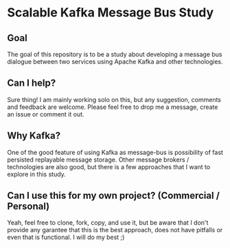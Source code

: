 # Scalable Kafka Message Bus Study

## Goal
The goal of this repository is to be a study about developing
a message bus dialogue between two services using Apache Kafka and
other technologies.

## Can I help?
Sure thing! I am mainly working solo on this, but any suggestion, comments
and feedback are welcome. Please feel free to drop me a message, create an issue
or comment it out.

## Why Kafka?
One of the good feature of using Kafka as message-bus is possibility of fast persisted replayable
message storage. Other message brokers / technologies are also good, but there is a few approaches
that I want to explore in this study.

## Can I use this for my own project? (Commercial / Personal)
Yeah, feel free to clone, fork, copy, and use it, but be aware that I don't provide any
garantee that this is the best approach, does not have pitfalls or even that is functional.
I will do my best ;)
